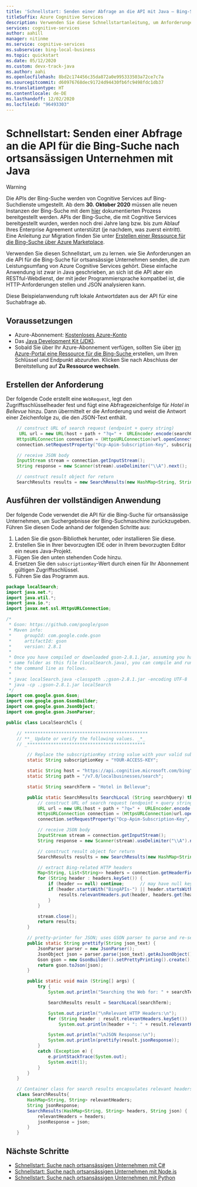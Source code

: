 ```yaml
---
title: 'Schnellstart: Senden einer Abfrage an die API mit Java – Bing-Suche für ortsansässige Unternehmen'
titleSuffix: Azure Cognitive Services
description: Verwenden Sie diese Schnellstartanleitung, um Anforderungen in Java an die API für die Bing-Suche für ortsansässige Unternehmen zu senden, die zum Leistungsumfang von Cognitive Services gehört.
services: cognitive-services
author: aahill
manager: nitinme
ms.service: cognitive-services
ms.subservice: bing-local-business
ms.topic: quickstart
ms.date: 05/12/2020
ms.custom: devx-track-java
ms.author: aahi
ms.openlocfilehash: 8bd2c174456c35da872a0e995333503a72ce7c7a
ms.sourcegitcommit: d60976768dec91724d94430fb6fc9498fdc1db37
ms.translationtype: HT
ms.contentlocale: de-DE
ms.lasthandoff: 12/02/2020
ms.locfileid: "96493303"
---
```

# <a name="quickstart-send-a-query-to-the-bing-local-business-search-api-using-java"></a>Schnellstart: Senden einer Abfrage an die API für die Bing-Suche nach ortsansässigen Unternehmen mit Java

> [!WARNING]
> Die APIs der Bing-Suche werden von Cognitive Services auf Bing-Suchdienste umgestellt. Ab dem **30. Oktober 2020** müssen alle neuen Instanzen der Bing-Suche mit dem [hier](/bing/search-apis/bing-web-search/create-bing-search-service-resource) dokumentierten Prozess bereitgestellt werden.
> APIs der Bing-Suche, die mit Cognitive Services bereitgestellt wurden, werden noch drei Jahre lang bzw. bis zum Ablauf Ihres Enterprise Agreement unterstützt (je nachdem, was zuerst eintritt).
> Eine Anleitung zur Migration finden Sie unter [Erstellen einer Ressource für die Bing-Suche über Azure Marketplace](/bing/search-apis/bing-web-search/create-bing-search-service-resource).

Verwenden Sie diesen Schnellstart, um zu lernen. wie Sie Anforderungen an die API für die Bing-Suche für ortsansässige Unternehmen senden, die zum Leistungsumfang von Azure Cognitive Services gehört. Diese einfache Anwendung ist zwar in Java geschrieben, an sich ist die API aber ein RESTful-Webdienst, der mit jeder Programmiersprache kompatibel ist, die HTTP-Anforderungen stellen und JSON analysieren kann.

Diese Beispielanwendung ruft lokale Antwortdaten aus der API für eine Suchabfrage ab.

## <a name="prerequisites"></a>Voraussetzungen

* Azure-Abonnement: [Kostenloses Azure-Konto](https://azure.microsoft.com/free/cognitive-services/)
* Das [Java Development Kit (JDK)](https://www.oracle.com/technetwork/java/javase/downloads/index.html).
* Sobald Sie über Ihr Azure-Abonnement verfügen, sollten Sie über <a href="https://portal.azure.com/#create/Microsoft.CognitiveServicesBingSearch-v7"  title="Erstellen einer Ressource für die Bing-Suche"  target="_blank"> im Azure-Portal eine Ressource für die Bing-Suche <span class="docon docon-navigate-external x-hidden-focus"></span></a> erstellen, um Ihren Schlüssel und Endpunkt abzurufen. Klicken Sie nach Abschluss der Bereitstellung auf **Zu Ressource wechseln**.

## <a name="create-the-request"></a>Erstellen der Anforderung 

Der folgende Code erstellt eine `WebRequest`, legt den Zugriffsschlüsselheader fest und fügt eine Abfragezeichenfolge für *Hotel in Bellevue* hinzu.  Dann übermittelt er die Anforderung und weist die Antwort einer Zeichenfolge zu, die den JSON-Text enthält.

```java
    // construct URL of search request (endpoint + query string)
     URL url = new URL(host + path + "?q=" +  URLEncoder.encode(searchQuery, "UTF-8") + &mkt=en-us");
    HttpsURLConnection connection = (HttpsURLConnection)url.openConnection();
    connection.setRequestProperty("Ocp-Apim-Subscription-Key", subscriptionKey);

    // receive JSON body
    InputStream stream = connection.getInputStream();
    String response = new Scanner(stream).useDelimiter("\\A").next();

    // construct result object for return
    SearchResults results = new SearchResults(new HashMap<String, String>(), response);
```

## <a name="run-the-complete-application"></a>Ausführen der vollständigen Anwendung

Der folgende Code verwendet die API für die Bing-Suche für ortsansässige Unternehmen, um Suchergebnisse der Bing-Suchmaschine zurückzugeben. Führen Sie diesen Code anhand der folgenden Schritte aus:
1. Laden Sie die gson-Bibliothek herunter, oder installieren Sie diese.
2. Erstellen Sie in Ihrer bevorzugten IDE oder in Ihrem bevorzugten Editor ein neues Java-Projekt.
3. Fügen Sie den unten stehenden Code hinzu.
4. Ersetzen Sie den `subscriptionKey`-Wert durch einen für Ihr Abonnement gültigen Zugriffsschlüssel.
5. Führen Sie das Programm aus.

```java
package localSearch;
import java.net.*;
import java.util.*;
import java.io.*;
import javax.net.ssl.HttpsURLConnection;

/*
 * Gson: https://github.com/google/gson
 * Maven info:
 *     groupId: com.google.code.gson
 *     artifactId: gson
 *     version: 2.8.1
 *
 * Once you have compiled or downloaded gson-2.8.1.jar, assuming you have placed it in the
 * same folder as this file (localSearch.java), you can compile and run this program at
 * the command line as follows.
 *
 * javac localSearch.java -classpath .;gson-2.8.1.jar -encoding UTF-8
 * java -cp .;gson-2.8.1.jar localSearch
 */
import com.google.gson.Gson;
import com.google.gson.GsonBuilder;
import com.google.gson.JsonObject;
import com.google.gson.JsonParser;

public class LocalSearchCls {

    // ***********************************************
    // **_ Update or verify the following values. _*_
    // _*********************************************

        // Replace the subscriptionKey string value with your valid subscription key.
        static String subscriptionKey = "YOUR-ACCESS-KEY";

        static String host = "https://api.cognitive.microsoft.com/bing";
        static String path = "/v7.0/localbusinesses/search";

        static String searchTerm = "Hotel in Bellevue";

        public static SearchResults SearchLocal (String searchQuery) throws Exception {
            // construct URL of search request (endpoint + query string)
            URL url = new URL(host + path + "?q=" +  URLEncoder.encode(searchQuery, "UTF-8") + "&mkt=en-us");
            HttpsURLConnection connection = (HttpsURLConnection)url.openConnection();
            connection.setRequestProperty("Ocp-Apim-Subscription-Key", subscriptionKey);

            // receive JSON body
            InputStream stream = connection.getInputStream();
            String response = new Scanner(stream).useDelimiter("\\A").next();

            // construct result object for return
            SearchResults results = new SearchResults(new HashMap<String, String>(), response);

            // extract Bing-related HTTP headers
            Map<String, List<String>> headers = connection.getHeaderFields();
            for (String header : headers.keySet()) {
                if (header == null) continue;      // may have null key
                if (header.startsWith("BingAPIs-") || header.startsWith("X-MSEdge-")) {
                    results.relevantHeaders.put(header, headers.get(header).get(0));
                }
            }

            stream.close();
            return results;
        }

        // pretty-printer for JSON; uses GSON parser to parse and re-serialize
        public static String prettify(String json_text) {
            JsonParser parser = new JsonParser();
            JsonObject json = parser.parse(json_text).getAsJsonObject();
            Gson gson = new GsonBuilder().setPrettyPrinting().create();
            return gson.toJson(json);
        }

        public static void main (String[] args) {
            try {
                System.out.println("Searching the Web for: " + searchTerm);

                SearchResults result = SearchLocal(searchTerm);

                System.out.println("\nRelevant HTTP Headers:\n");
                for (String header : result.relevantHeaders.keySet())
                    System.out.println(header + ": " + result.relevantHeaders.get(header));

                System.out.println("\nJSON Response:\n");
                System.out.println(prettify(result.jsonResponse));
            }
            catch (Exception e) {
                e.printStackTrace(System.out);
                System.exit(1);
            }
        }
    }

    // Container class for search results encapsulates relevant headers and JSON data
    class SearchResults{
        HashMap<String, String> relevantHeaders;
        String jsonResponse;
        SearchResults(HashMap<String, String> headers, String json) {
            relevantHeaders = headers;
            jsonResponse = json;
        }
    }

```

## <a name="next-steps"></a>Nächste Schritte
- [Schnellstart: Suche nach ortsansässigen Unternehmen mit C#](local-quickstart.md)
- [Schnellstart: Suche nach ortsansässigen Unternehmen mit Node.js](local-search-node-quickstart.md)
- [Schnellstart: Suche nach ortsansässigen Unternehmen mit Python](local-search-python-quickstart.md)